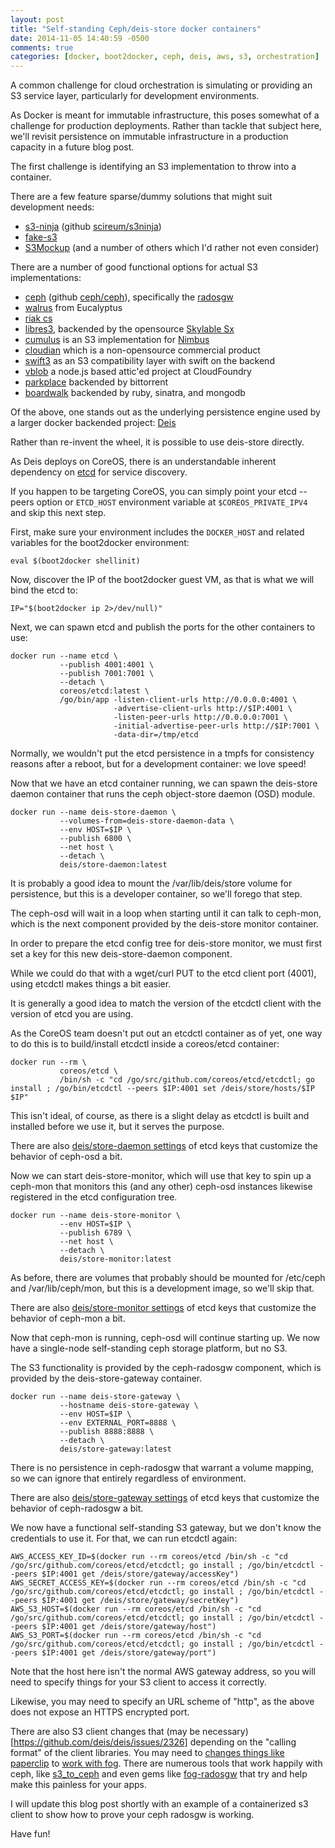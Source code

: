 ```yaml
---
layout: post
title: "Self-standing Ceph/deis-store docker containers"
date: 2014-11-05 14:40:59 -0500
comments: true
categories: [docker, boot2docker, ceph, deis, aws, s3, orchestration]
---
```

A common challenge for cloud orchestration is simulating or providing an S3 service layer, particularly for development environments.

As Docker is meant for immutable infrastructure, this poses somewhat of a challenge for production deployments. Rather than tackle that subject here, we'll revisit persistence on immutable infrastructure in a production capacity in a future blog post.

The first challenge is identifying an S3 implementation to throw into a container.

There are a few feature sparse/dummy solutions that might suit development needs:

- [s3-ninja](http://s3ninja.net/) (github [scireum/s3ninja](https://github.com/scireum/s3ninja))
- [fake-s3](https://github.com/jubos/fake-s3)
- [S3Mockup](http://sourceforge.net/projects/s3mockup/)
(and a number of others which I'd rather not even consider)

There are a number of good functional options for actual S3 implementations:

- [ceph](http://ceph.com) (github [ceph/ceph](https://github.com/ceph/ceph)), specifically the [radosgw](http://ceph.com/docs/master/radosgw/)
- [walrus](https://github.com/eucalyptus/eucalyptus/wiki/Walrus-S3-API) from Eucalyptus
- [riak cs](http://basho.com/riak-cloud-storage/)
- [libres3](http://www.skylable.com/download/#LibreS3), backended by the opensource [Skylable Sx](http://www.skylable.com/download/#SX)
- [cumulus](https://github.com/nimbusproject/nimbus/tree/master/cumulus) is an S3 implementation for [Nimbus](http://www.nimbusproject.org/docs/current/faq.html#cumulus)
- [cloudian](http://www.cloudian.com/community-edition.php) which is a non-opensource commercial product
- [swift3](https://github.com/stackforge/swift3) as an S3 compatibility layer with swift on the backend
- [vblob](https://github.com/cloudfoundry-attic/vblob) a node.js based attic'ed project at CloudFoundry
- [parkplace](https://github.com/mattjamieson/parkplace) backended by bittorrent
- [boardwalk]([https://github.com/razerbeans/boardwalk]) backended by ruby, sinatra, and mongodb

Of the above, one stands out as the underlying persistence engine used by a larger docker backended project: [Deis](http://deis.io)

Rather than re-invent the wheel, it is possible to use deis-store directly.

As Deis deploys on CoreOS, there is an understandable inherent dependency on [etcd](http://github.com/coreos/etcd/) for service discovery.

If you happen to be targeting CoreOS, you can simply point your etcd --peers option or `ETCD_HOST` environment variable at `$COREOS_PRIVATE_IPV4` and skip this next step.

First, make sure your environment includes the `DOCKER_HOST` and related variables for the boot2docker environment:

    eval $(boot2docker shellinit)

Now, discover the IP of the boot2docker guest VM, as that is what we will bind the etcd to:

    IP="$(boot2docker ip 2>/dev/null)"

Next, we can spawn etcd and publish the ports for the other containers to use:

    docker run --name etcd \
               --publish 4001:4001 \
               --publish 7001:7001 \
               --detach \
               coreos/etcd:latest \
               /go/bin/app -listen-client-urls http://0.0.0.0:4001 \
                           -advertise-client-urls http://$IP:4001 \
                           -listen-peer-urls http://0.0.0.0:7001 \
                           -initial-advertise-peer-urls http://$IP:7001 \
                           -data-dir=/tmp/etcd

Normally, we wouldn't put the etcd persistence in a tmpfs for consistency reasons after a reboot, but for a development container: we love speed!

Now that we have an etcd container running, we can spawn the deis-store daemon container that runs the ceph object-store daemon (OSD) module.

    docker run --name deis-store-daemon \
               --volumes-from=deis-store-daemon-data \
               --env HOST=$IP \
               --publish 6800 \
               --net host \
               --detach \
               deis/store-daemon:latest

It is probably a good idea to mount the /var/lib/deis/store volume for persistence, but this is a developer container, so we'll forego that step.

The ceph-osd will wait in a loop when starting until it can talk to ceph-mon, which is the next component provided by the deis-store monitor container.

In order to prepare the etcd config tree for deis-store monitor, we must first set a key for this new deis-store-daemon component.

While we could do that with a wget/curl PUT to the etcd client port (4001), using etcdctl makes things a bit easier.

It is generally a good idea to match the version of the etcdctl client with the version of etcd you are using.

As the CoreOS team doesn't put out an etcdctl container as of yet, one way to do this is to build/install etcdctl inside a coreos/etcd container:

    docker run --rm \
               coreos/etcd \
               /bin/sh -c "cd /go/src/github.com/coreos/etcd/etcdctl; go install ; /go/bin/etcdctl --peers $IP:4001 set /deis/store/hosts/$IP $IP"

This isn't ideal, of course, as there is a slight delay as etcdctl is built and installed before we use it, but it serves the purpose.

There are also [deis/store-daemon settings](http://docs.deis.io/en/latest/managing_deis/store_daemon_settings/) of etcd keys that customize the behavior of ceph-osd a bit.

Now we can start deis-store-monitor, which will use that key to spin up a ceph-mon that monitors this (and any other) ceph-osd instances likewise registered in the etcd configuration tree.

    docker run --name deis-store-monitor \
               --env HOST=$IP \
               --publish 6789 \
               --net host \
               --detach \
               deis/store-monitor:latest

As before, there are volumes that probably should be mounted for /etc/ceph and /var/lib/ceph/mon, but this is a development image, so we'll skip that.

There are also [deis/store-monitor settings](http://docs.deis.io/en/latest/managing_deis/store_monitor_settings/) of etcd keys that customize the behavior of ceph-mon a bit.

Now that ceph-mon is running, ceph-osd will continue starting up. We now have a single-node self-standing ceph storage platform, but no S3.

The S3 functionality is provided by the ceph-radosgw component, which is provided by the deis-store-gateway container.

    docker run --name deis-store-gateway \
               --hostname deis-store-gateway \
               --env HOST=$IP \
               --env EXTERNAL_PORT=8888 \
               --publish 8888:8888 \
               --detach \
               deis/store-gateway:latest

There is no persistence in ceph-radosgw that warrant a volume mapping, so we can ignore that entirely regardless of environment.

There are also [deis/store-gateway settings](http://docs.deis.io/en/latest/managing_deis/store_gateway_settings/) of etcd keys that customize the behavior of ceph-radosgw a bit.

We now have a functional self-standing S3 gateway, but we don't know the credentials to use it. For that, we can run etcdctl again:

    AWS_ACCESS_KEY_ID=$(docker run --rm coreos/etcd /bin/sh -c "cd /go/src/github.com/coreos/etcd/etcdctl; go install ; /go/bin/etcdctl --peers $IP:4001 get /deis/store/gateway/accessKey")
    AWS_SECRET_ACCESS_KEY=$(docker run --rm coreos/etcd /bin/sh -c "cd /go/src/github.com/coreos/etcd/etcdctl; go install ; /go/bin/etcdctl --peers $IP:4001 get /deis/store/gateway/secretKey")
    AWS_S3_HOST=$(docker run --rm coreos/etcd /bin/sh -c "cd /go/src/github.com/coreos/etcd/etcdctl; go install ; /go/bin/etcdctl --peers $IP:4001 get /deis/store/gateway/host")
    AWS_S3_PORT=$(docker run --rm coreos/etcd /bin/sh -c "cd /go/src/github.com/coreos/etcd/etcdctl; go install ; /go/bin/etcdctl --peers $IP:4001 get /deis/store/gateway/port")

Note that the host here isn't the normal AWS gateway address, so you will need to specify things for your S3 client to access it correctly.

Likewise, you may need to specify an URL scheme of "http", as the above does not expose an HTTPS encrypted port.

There are also S3 client changes that (may be necessary)[https://github.com/deis/deis/issues/2326] depending on the "calling format" of the client libraries. You may need to [changes things like paperclip](http://stackoverflow.com/questions/24312350/using-paperclip-fog-and-ceph) to [work with fog](https://github.com/thoughtbot/paperclip/issues/1577). There are numerous tools that work happily with ceph, like [s3_to_ceph](https://github.com/stiller/s3_to_ceph/blob/master/s3_to_ceph.rb) and even gems like [fog-radosgw](https://github.com/fog/fog-radosgw) that try and help make this painless for your apps.

I will update this blog post shortly with an example of a containerized s3 client to show how to prove your ceph radosgw is working.

Have fun!

